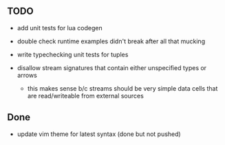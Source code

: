 ## TODO
- add unit tests for lua codegen
- double check runtime examples didn't break after all that mucking

- write typechecking unit tests for tuples
- disallow stream signatures that contain either unspecified types or arrows
    - this makes sense b/c streams should be very simple data cells that are read/writeable from external sources

## Done
- update vim theme for latest syntax (done but not pushed)

